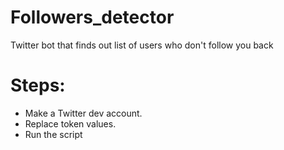 # Followers_detector
Twitter bot that finds out list of users who don't follow you back

# Steps:
- Make a Twitter dev account.
- Replace token values.
- Run the script
